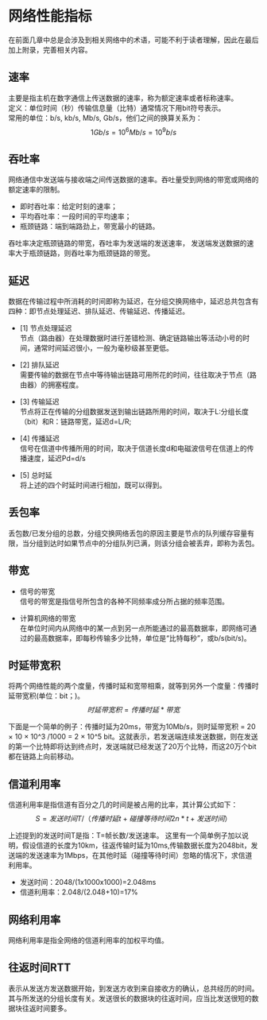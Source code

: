 # 网络性能指标 #
在前面几章中总是会涉及到相关网络中的术语，可能不利于读者理解，因此在最后加上附录，完善相关内容。

## 速率 ##
主要是指主机在数字通信上传送数据的速率，称为额定速率或者标称速率。</br>
定义：单位时间（秒）传输信息量（比特）通常情况下用bit符号表示。</br>
常用的单位：b/s, kb/s, Mb/s, Gb/s，他们之间的换算关系为：</br>
$$1Gb/s = 10^6 Mb/s = 10^9 b/s$$

## 吞吐率 ##
网络通信中发送端与接收端之间传送数据的速率。吞吐量受到网络的带宽或网络的额定速率的限制。</br>
- 即时吞吐率：给定时刻的速率；
- 平均吞吐率：一段时间的平均速率；
- 瓶颈链路：端到端路劲上，带宽最小的链路。</br>

吞吐率决定瓶颈链路的带宽，吞吐率为发送端的发送速率， 发送端发送数据的速率大于瓶颈链路，则吞吐率为瓶颈链路的带宽。


## 延迟 ##
数据在传输过程中所消耗的时间即称为延迟，在分组交换网络中，延迟总共包含有四种：即节点处理延迟、排队延迟、传输延迟、传播延迟。
- [1] 节点处理延迟</br>
节点（路由器）在处理数据时进行差错检测、确定链路输出等活动小号的时间，通常时间延迟很小，一般为毫秒级甚至更低。

- [2] 排队延迟</br>
需要传输的数据在节点中等待输出链路可用所花的时间，往往取决于节点（路由器）的拥塞程度。

- [3] 传输延迟</br>
节点将正在传输的分组数据发送到输出链路所用的时间，取决于L:分组长度（bit）和R：链路带宽，延迟d=L/R;

- [4] 传播延迟</br>
信号在信道中传播所用的时间，取决于信道长度d和电磁波信号在信道上的传播速度，延迟Pd=d/s

- [5] 总时延</br>
将上述的四个时延时间进行相加，既可以得到。


## 丢包率 ##
丢包数/已发分组的总数，分组交换网络丢包的原因主要是节点的队列缓存容量有限，当分组到达时如果节点中的分组队列已满，则该分组会被丢弃，即称为丢包。


## 带宽 ##
- 信号的带宽</br>
信号的带宽是指信号所包含的各种不同频率成分所占据的频率范围。

- 计算机网络的带宽</br>
在单位时间内从网络中的某一点到另一点所能通过的最高数据率，即网络可通过的最高数据率，即每秒传输多少比特，单位是“比特每秒”，或b/s(bit/s)。


## 时延带宽积 ##
将两个网络性能的两个度量，传播时延和宽带相乘，就等到另外一个度量：传播时延带宽积(单位：bit；)。
$$时延带宽积=传播时延*带宽$$  

下面是一个简单的例子：传播时延为20ms，带宽为10Mb/s，则时延带宽积 = 20 × 10 × 10^3 /1000 = 2 × 10^5 bit。这就表示，若发送端连续发送数据，则在发送的第一个比特即将达到终点时，发送端就已经发送了20万个比特，而这20万个bit都在链路上向前移动。

## 信道利用率 ##
信道利用率是指信道有百分之几的时间是被占用的比率，其计算公式如下：</br>
$$S=发送时间T /（传播时延t+碰撞等待时间2n*t+发送时间）$$

上述提到的发送时间T是指：T=帧长数/发送速率。
这里有一个简单例子加以说明，假设信道的长度为10km，往返传输时延为10ms,传输数据长度为2048bit，发送端的发送速率为1Mbps，在其他时延（碰撞等待时间）忽略的情况下，求信道利用率。
- 发送时间：2048/(1x1000x1000)=2.048ms
- 信道利用率：2.048/(2.048+10)=17%

## 网络利用率 ##

网络利用率是指全网络的信道利用率的加权平均值。

## 往返时间RTT ##
表示从发送方发送数据开始，到发送方收到来自接收方的确认，总共经历的时间。
其与所发送的分组长度有关。发送很长的数据块的往返时间，应当比发送很短的数据块往返时间要多。
